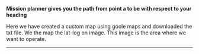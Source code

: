 **Mission planner gives you the path from point a to be with respect to your heading**

Here we have created a custom map using goole maps and downloaded the txt file.
We the map the lat-log on image.
This image is the area where we want to operate.


---


